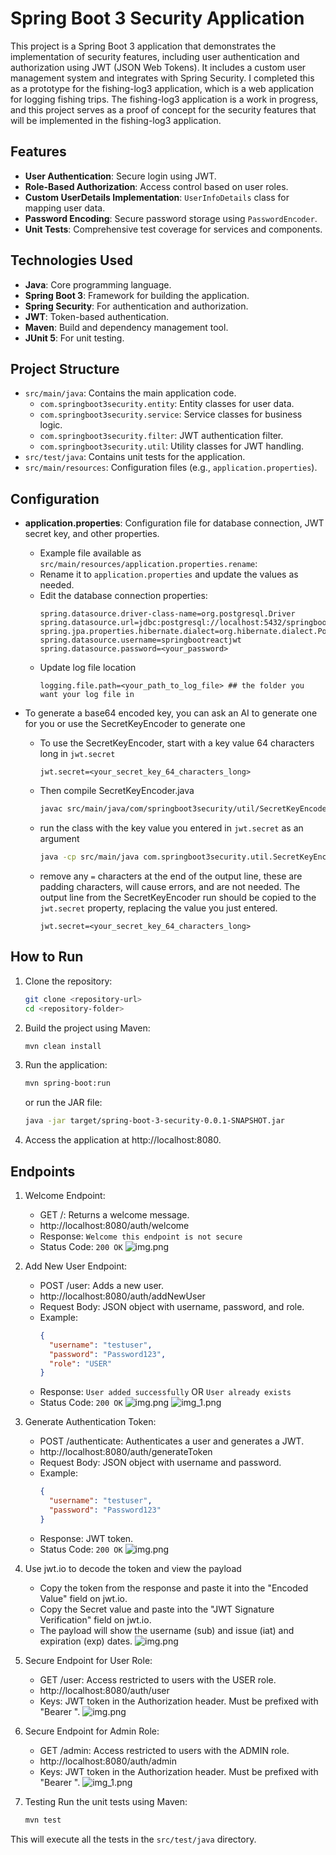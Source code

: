 # Spring Boot 3 Security Application

This project is a Spring Boot 3 application that demonstrates the implementation of security features, including user
authentication and authorization using JWT (JSON Web Tokens). It includes a custom user management system and integrates
with Spring Security.  I completed this as a prototype for the fishing-log3 application, which is a web application for
logging fishing trips. The fishing-log3 application is a work in progress, and this project serves as a proof of concept
for the security features that will be implemented in the fishing-log3 application.

## Features

- **User Authentication**: Secure login using JWT.
- **Role-Based Authorization**: Access control based on user roles.
- **Custom UserDetails Implementation**: `UserInfoDetails` class for mapping user data.
- **Password Encoding**: Secure password storage using `PasswordEncoder`.
- **Unit Tests**: Comprehensive test coverage for services and components.

## Technologies Used

- **Java**: Core programming language.
- **Spring Boot 3**: Framework for building the application.
- **Spring Security**: For authentication and authorization.
- **JWT**: Token-based authentication.
- **Maven**: Build and dependency management tool.
- **JUnit 5**: For unit testing.

## Project Structure

- `src/main/java`: Contains the main application code.
    - `com.springboot3security.entity`: Entity classes for user data.
    - `com.springboot3security.service`: Service classes for business logic.
    - `com.springboot3security.filter`: JWT authentication filter.
    - `com.springboot3security.util`: Utility classes for JWT handling.
- `src/test/java`: Contains unit tests for the application.
- `src/main/resources`: Configuration files (e.g., `application.properties`).

## Configuration

- **application.properties**: Configuration file for database connection, JWT secret key, and other properties.
    - Example file available as `src/main/resources/application.properties.rename`:
    - Rename it to `application.properties` and update the values as needed.
    - Edit the database connection properties:
      ```properties
      spring.datasource.driver-class-name=org.postgresql.Driver
      spring.datasource.url=jdbc:postgresql://localhost:5432/springbootreactjwt
      spring.jpa.properties.hibernate.dialect=org.hibernate.dialect.PostgreSQLDialect
      spring.datasource.username=springbootreactjwt
      spring.datasource.password=<your_password>
      ```
    - Update log file location
      ```properties
      logging.file.path=<your_path_to_log_file> ## the folder you want your log file in
      ```

- To generate a base64 encoded key, you can ask an AI to generate one for you or use the SecretKeyEncoder to generate one
    - To use the SecretKeyEncoder, start with a key value 64 characters long in `jwt.secret` 
      ```properties
      jwt.secret=<your_secret_key_64_characters_long>
      ```
    - Then compile SecretKeyEncoder.java
      ```bash 
      javac src/main/java/com/springboot3security/util/SecretKeyEncoder.java
      ```
    - run the class with the key value you entered in `jwt.secret` as an argument
      ```bash
      java -cp src/main/java com.springboot3security.util.SecretKeyEncoder
      ```
    - remove any `=` characters at the end of the output line, these are padding characters, will cause errors, and are not needed. 
      The output line from the SecretKeyEncoder run should be copied to the `jwt.secret` property, replacing the value you just entered.  
      ```properties
      jwt.secret=<your_secret_key_64_characters_long>
      ```

## How to Run

1. Clone the repository:
   ```bash
   git clone <repository-url>
   cd <repository-folder>
   ```
2. Build the project using Maven:

    ```bash
    mvn clean install
    ```

3.  Run the application:

    ```bash
    mvn spring-boot:run
    ```

    or run the JAR file:

    ```bash
    java -jar target/spring-boot-3-security-0.0.1-SNAPSHOT.jar
    ```

4. Access the application at http://localhost:8080.

## Endpoints

1. Welcome Endpoint:
    - GET /: Returns a welcome message.
    - http://localhost:8080/auth/welcome
    - Response: `Welcome this endpoint is not secure`
    - Status Code: `200 OK`
![img.png](readme_images/welcome-endpoint.png)
2. Add New User Endpoint:
    - POST /user: Adds a new user.
    - http://localhost:8080/auth/addNewUser
    - Request Body: JSON object with username, password, and role.
    - Example:
      ```json
      {
        "username": "testuser",
        "password": "Password123",
        "role": "USER"
      }
      ```
    - Response: `User added successfully` OR `User already exists`
    - Status Code: `200 OK`
![img.png](readme_images/user-already-exists.png)
![img_1.png](readme_images/admin-already-exists.png)
3. Generate Authentication Token:
    - POST /authenticate: Authenticates a user and generates a JWT.
    - http://localhost:8080/auth/generateToken
    - Request Body: JSON object with username and password.
    - Example:
      ```json
      {
        "username": "testuser",
        "password": "Password123"
      }
      ```
    - Response: JWT token.
    - Status Code: `200 OK`
![img.png](readme_images/user-generate-token.png)
4. Use jwt.io to decode the token and view the payload
   - Copy the token from the response and paste it into the "Encoded Value" field on jwt.io.
   - Copy the Secret value and paste into the "JWT Signature Verification" field on jwt.io.
   - The payload will show the username (sub) and issue (iat) and expiration (exp) dates.
![img.png](readme_images/jwt-io.png)
4. Secure Endpoint for User Role:
    - GET /user: Access restricted to users with the USER role.
    - http://localhost:8080/auth/user
    - Keys: JWT token in the Authorization header. Must be prefixed with "Bearer ".
![img.png](readme_images/user-secured-page.png)
5. Secure Endpoint for Admin Role:
    - GET /admin: Access restricted to users with the ADMIN role.
    - http://localhost:8080/auth/admin
    - Keys: JWT token in the Authorization header. Must be prefixed with "Bearer ".
![img_1.png](readme_images/admin-secured-page.png)
6. Testing
   Run the unit tests using Maven:

    ```bash
    mvn test
    ```

This will execute all the tests in the `src/test/java` directory.